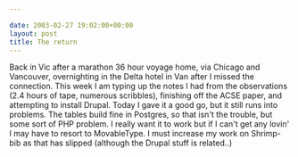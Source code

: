```yaml
---

date: 2003-02-27 19:02:00+00:00
layout: post
title: The return
---
```


Back in Vic after a marathon 36 hour voyage home, via Chicago and Vancouver, overnighting in the Delta hotel in Van after I missed the connection. This week I am typing up the notes I had from the observations (2.4 hours of tape, numerous scribbles), finishing off the ACSE paper, and attempting to install Drupal. Today I gave it a good go, but it still runs into problems. The tables build fine in Postgres, so that isn't the trouble, but some sort of PHP problem. I really want it to work but if I can't get any lovin' I may have to resort to MovableType. I must increase my work on Shrimp-bib as that has slipped (although the Drupal stuff is related..)
